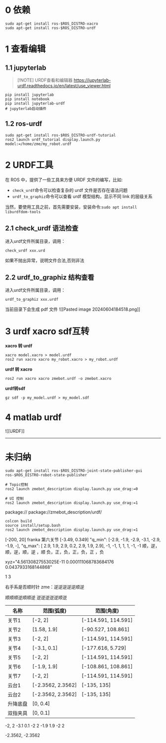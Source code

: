 
# 0 依赖

```shell
sudo apt-get install ros-$ROS_DISTRO-xacro
sudo apt-get install ros-$ROS_DISTRO-urdf
```

# 1 查看编辑

## 1.1 jupyterlab

> [!NOTE] URDF查看和编辑器
> https://jupyterlab-urdf.readthedocs.io/en/latest/use_viewer.html

```shell
pip install jupyterlab
pip install notebook
pip install jupyterlab-urdf
# jupyterlab启动插件
```

## 1.2 ros-urdf

```shell
sudo apt-get install ros-$ROS_DISTRO-urdf-tutorial
ros2 launch urdf_tutorial display.launch.py model:=/home/zme/my_robot.urdf
```

# 2 URDF工具

在 ROS 中，提供了一些工具来方便 URDF 文件的编写，比如:

- `check_urdf`命令可以检查复杂的 urdf 文件是否存在语法问题
- `urdf_to_graphiz`命令可以查看 urdf 模型结构，显示不同 link 的层级关系

当然，要使用工具之前，首先需要安装，安装命令:`sudo apt install liburdfdom-tools`

## 2.1 check_urdf 语法检查

进入urdf文件所属目录，调用：
```shell
check_urdf xxx.urd
```
如果不抛出异常，说明文件合法,否则非法

## 2.2 urdf_to_graphiz 结构查看

进入urdf文件所属目录，调用：
```shell
urdf_to_graphiz xxx.urdf
```
当前目录下会生成 pdf 文件
![[Pasted image 20240604184518.png]]
# 3 urdf xacro sdf互转

**xacro 转 urdf**
```shell
xacro model.xacro > model.urdf
ros2 run xacro xacro my_robot.xacro > my_robot.urdf
```

**urdf 转 xacro**
```shell
ros2 run xacro xacro zmebot.urdf -o zmebot.xacro
```

**urdf转sdf**
```shell
gz sdf -p my_model.urdf > my_model.sdf
```

# 4 matlab urdf
![[URDF]]



---
# 未归纳


```
sudo apt-get install ros-$ROS_DISTRO-joint-state-publisher-gui ros-$ROS_DISTRO-robot-state-publisher
```


```shell
# Topic控制
ros2 launch zmebot_description display.launch.py use_drag:=0

# UI 控制
ros2 launch zmebot_description display.launch.py use_drag:=1
```



package://
package://zmebot_description/urdf/

```shell
colcon build
source install/setup.bash
ros2 launch zmebot_description display.launch.py use_drag:=1
```

[-200, 20] franka 第六关节
[-3.49, 0.349]
        "q_min": [-2.9, -1.9, -2.9, -3.1, -2.9, -1.9, -],
        "q_max": [ 2.9,  1.9,  2.9,  0.2,   2.9,  1.9,  2.9],
-1, -1, 1, 1, 1, -1, -1
顺，逆，顺，逆，顺，逆     ，顺
负，正，负，正，负，正     ，负

xyz="4.56130827553025E-11 0.000111068783684176 0.0437933168144868"


1 3

右手系是否顺时针
zme：逆逆逆逆逆顺逆


顺顺顺逆顺顺逆
逆逆逆逆逆顺逆


| 名称   | 范围(弧度)            | 范围(角度)              |
| ---- | ----------------- | ------------------- |
| 关节1  | [-2, 2]           | [-114.591, 114.591] |
| 关节2  | [1.58, 1.9]       | [-90.527, 108.861]  |
| 关节3  | [-2, 2]           | [-114.591, 114.591] |
| 关节4  | [-3.1, 0.1]       | [-177.616, 5.729]   |
| 关节5  | [-2, 2]           | [-114.591, 114.591] |
| 关节6  | [-1.9, 1.9]       | [-108.861, 108.861] |
| 关节7  | [-2, 2]           | [-114.591, 114.591] |
| 云台1  | [-2.3562, 2.3562] | [-135, 135]         |
| 云台2  | [-2.3562, 2.3562] | [-135, 135]         |
| 升降底盘 | [0, 0.4]          |                     |
| 双指夹具 | [0, 0.1]          |                     |




-2, 2
-3.1 0.1
-2 2
-1.9 1.9
-2 2

-2.3562, -2.3562